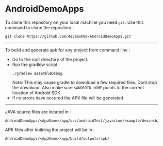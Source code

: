 # AndroidDemoApps

To clone this repository on your local machine you need ```git```.
Use this command to clone the repository :
```
git clone https://github.com/devansh08/AndroidDemoApps.git
```
___
To build and generate apk for any project from command line :
* Go to the root directory of the project.
* Run the gradlew script.
  ```
  ./gradlew assembleDebug
  ```
  Note: This may cause gradle to download a few required files. Dont stop the download.
        Also make sure ```$ANDROID_HOME``` points to the correct location of Android SDK.
* If no errors have occured the APK file will be generated.
___
JAVA source files are located in :
```
AndroidDemoApps/<AppName>/app/src/androidTest/java/com/example/devansh/<appname>/
```
APK files after building the project will be in :
```
AndroidDemoApps/<AppName>/app/build/outputs/apk/
```
